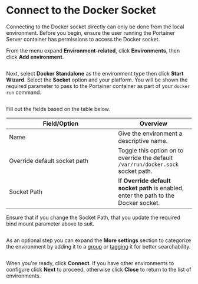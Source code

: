 # Connect to the Docker Socket

Connecting to the Docker socket directly can only be done from the local environment. Before you begin, ensure the user running the Portainer Server container has permissions to access the Docker socket.

From the menu expand **Environment-related**, click **Environments**, then click **Add environment**.

<figure><img src="../../..//assets/2.22-environments-add.gif" alt=""><figcaption></figcaption></figure>

Next, select **Docker Standalone** as the environment type then click **Start Wizard**. Select the **Socket** option and your platform. You will be shown the required parameter to pass to the Portainer container as part of your `docker run` command.

<figure><img src="../../..//assets/2.18-environments-add-docker-socket-command.png" alt=""><figcaption></figcaption></figure>

Fill out the fields based on the table below.

<table><thead><tr><th width="280">Field/Option</th><th>Overview</th></tr></thead><tbody><tr><td>Name</td><td>Give the environment a descriptive name.</td></tr><tr><td>Override default socket path</td><td>Toggle this option on to override the default <code>/var/run/docker.sock</code> socket path.</td></tr><tr><td>Socket Path</td><td>If <strong>Override default socket path</strong> is enabled, enter the path to the Docker socket.</td></tr></tbody></table>


Ensure that if you change the Socket Path, that you update the required bind mount parameter above to suit.


<figure><img src="../../..//assets/2.18-environments-add-docker-socket-details.png" alt=""><figcaption></figcaption></figure>

As an optional step you can expand the **More settings** section to categorize the environment by adding it to a [group](../../groups.md) or [tagging](../../tags.md) it for better searchability.

<figure><img src="../../..//assets/2.18-environments-add-docker-moresettings.png" alt=""><figcaption></figcaption></figure>

When you're ready, click **Connect**. If you have other environments to configure click **Next** to proceed, otherwise click **Close** to return to the list of environments.
